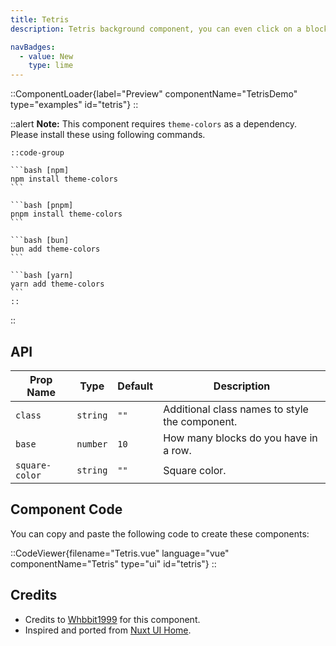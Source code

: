 ```yaml
---
title: Tetris
description: Tetris background component, you can even click on a block to eliminate it.

navBadges:
  - value: New
    type: lime
---
```


::ComponentLoader{label="Preview" componentName="TetrisDemo" type="examples" id="tetris"}
::

::alert
**Note:** This component requires `theme-colors` as a dependency. Please install these using following commands.

    ::code-group

    ```bash [npm]
    npm install theme-colors
    ```

    ```bash [pnpm]
    pnpm install theme-colors
    ```

    ```bash [bun]
    bun add theme-colors
    ```

    ```bash [yarn]
    yarn add theme-colors
    ```
    ::

::

## API

| Prop Name      | Type     | Default | Description                                    |
| -------------- | -------- | ------- | ---------------------------------------------- |
| `class`        | `string` | `""`    | Additional class names to style the component. |
| `base`         | `number` | `10`    | How many blocks do you have in a row.          |
| `square-color` | `string` | `""`    | Square color.                                  |

## Component Code

You can copy and paste the following code to create these components:

::CodeViewer{filename="Tetris.vue" language="vue" componentName="Tetris" type="ui" id="tetris"}
::

## Credits

- Credits to [Whbbit1999](https://github.com/Whbbit1999) for this component.
- Inspired and ported from [Nuxt UI Home](https://ui.nuxt.com/).
